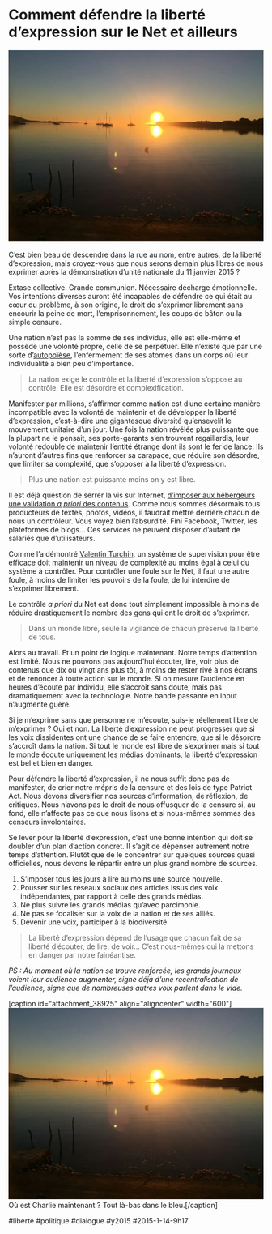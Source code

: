 # Comment défendre la liberté d’expression sur le Net et ailleurs

![](_i/soleil.webp)

C’est bien beau de descendre dans la rue au nom, entre autres, de la liberté d’expression, mais croyez-vous que nous serons demain plus libres de nous exprimer après la démonstration d’unité nationale du 11 janvier 2015 ?

Extase collective. Grande communion. Nécessaire décharge émotionnelle. Vos intentions diverses auront été incapables de défendre ce qui était au cœur du problème, à son origine, le droit de s’exprimer librement sans encourir la peine de mort, l’emprisonnement, les coups de bâton ou la simple censure.

Une nation n’est pas la somme de ses individus, elle est elle-même et possède une volonté propre, celle de se perpétuer. Elle n’existe que par une sorte d’[autopoïèse](http://fr.wikipedia.org/wiki/Autopo%C3%AF%C3%A8se), l’enfermement de ses atomes dans un corps où leur individualité a bien peu d’importance.

> La nation exige le contrôle et la liberté d’expression s’oppose au contrôle. Elle est désordre et complexification.

Manifester par millions, s’affirmer comme nation est d’une certaine manière incompatible avec la volonté de maintenir et de développer la liberté d’expression, c’est-à-dire une gigantesque diversité qu’ensevelit le mouvement unitaire d’un jour. Une fois la nation révélée plus puissante que la plupart ne le pensait, ses porte-garants s’en trouvent regaillardis, leur volonté redouble de maintenir l’entité étrange dont ils sont le fer de lance. Ils n’auront d’autres fins que renforcer sa carapace, que réduire son désordre, que limiter sa complexité, que s’opposer à la liberté d’expression.

> Plus une nation est puissante moins on y est libre.

Il est déjà question de serrer la vis sur Internet, [d’imposer aux hébergeurs une validation *a priori* des contenus](http://www.lasic.fr/?p=694). Comme nous sommes désormais tous producteurs de textes, photos, vidéos, il faudrait mettre derrière chacun de nous un contrôleur. Vous voyez bien l’absurdité. Fini Facebook, Twitter, les plateformes de blogs… Ces services ne peuvent disposer d’autant de salariés que d’utilisateurs.

Comme l’a démontré [Valentin Turchin](http://en.wikipedia.org/wiki/Valentin_Turchin), un système de supervision pour être efficace doit maintenir un niveau de complexité au moins égal à celui du système à contrôler. Pour contrôler une foule sur le Net, il faut une autre foule, à moins de limiter les pouvoirs de la foule, de lui interdire de s’exprimer librement.

Le contrôle *a priori* du Net est donc tout simplement impossible à moins de réduire drastiquement le nombre des gens qui ont le droit de s’exprimer.

> Dans un monde libre, seule la vigilance de chacun préserve la liberté de tous.

Alors au travail. Et un point de logique maintenant. Notre temps d’attention est limité. Nous ne pouvons pas aujourd’hui écouter, lire, voir plus de contenus que dix ou vingt ans plus tôt, à moins de rester rivé à nos écrans et de renoncer à toute action sur le monde. Si on mesure l’audience en heures d’écoute par individu, elle s’accroît sans doute, mais pas dramatiquement avec la technologie. Notre bande passante en input n’augmente guère.

Si je m’exprime sans que personne ne m’écoute, suis-je réellement libre de m’exprimer ? Oui et non. La liberté d’expression ne peut progresser que si les voix dissidentes ont une chance de se faire entendre, que si le désordre s’accroît dans la nation. Si tout le monde est libre de s’exprimer mais si tout le monde écoute uniquement les médias dominants, la liberté d’expression est bel et bien en danger.

Pour défendre la liberté d’expression, il ne nous suffit donc pas de manifester, de crier notre mépris de la censure et des lois de type Patriot Act. Nous devons diversifier nos sources d’information, de réflexion, de critiques. Nous n’avons pas le droit de nous offusquer de la censure si, au fond, elle n’affecte pas ce que nous lisons et si nous-mêmes sommes des censeurs involontaires.

Se lever pour la liberté d’expression, c’est une bonne intention qui doit se doubler d’un plan d’action concret. Il s’agit de dépenser autrement notre temps d’attention. Plutôt que de le concentrer sur quelques sources quasi officielles, nous devons le répartir entre un plus grand nombre de sources.

1. S’imposer tous les jours à lire au moins une source nouvelle.
2. Pousser sur les réseaux sociaux des articles issus des voix indépendantes, par rapport à celle des grands médias.
3. Ne plus suivre les grands médias qu’avec parcimonie.
4. Ne pas se focaliser sur la voix de la nation et de ses alliés.
5. Devenir une voix, participer à la biodiversité.

> La liberté d’expression dépend de l’usage que chacun fait de sa liberté d’écouter, de lire, de voir… C’est nous-mêmes qui la mettons en danger par notre fainéantise.

*PS : Au moment où la nation se trouve renforcée, les grands journaux voient leur audience augmenter, signe déjà d’une recentralisation de l’audience, signe que de nombreuses autres voix parlent dans le vide.*

[caption id="attachment\_38925" align="aligncenter" width="600"]![Où est Charlie maintenant ? Tout là-bas dans le bleu.](_i/soleil.webp) Où est Charlie maintenant ? Tout là-bas dans le bleu.[/caption]

#liberte #politique #dialogue #y2015 #2015-1-14-9h17
